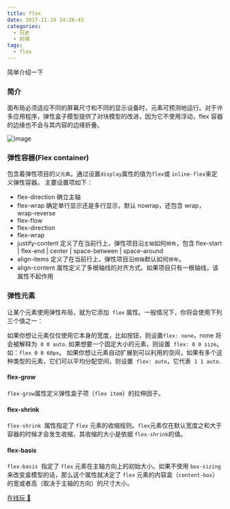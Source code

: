```yaml
---
title: flex
date: 2017-11-10 14:26:43
categories:
  - 历史
  - 前端
tags:
  - flex
---
```


简单介绍一下

<!--more-->

### 简介

面布局必须适应不同的屏幕尺寸和不同的显示设备时，元素可预测地运行。对于许多应用程序，弹性盒子模型提供了对块模型的改进，因为它不使用浮动，flex 容器的边缘也不会与其内容的边缘折叠。

![image](/css/images/construct.png)

### 弹性容器(Flex container)

包含着弹性项目的`父元素`。通过设置`display`属性的值为`flex`或 `inline-flex`来定义弹性容器。
主要设置项如下：

- flex-direction 确立主轴
- flex-wrap 确定单行显示还是多行显示，默认 nowrap，还包含 wrap， wrap-reverse
- flex-flow
- flex-direction
- flex-wrap
- justify-content 定义了在当前行上，弹性项目沿`主轴`如何`排布`，包含 flex-start | flex-end | center | space-between | space-around
- align-items 定义了在当前行上，弹性项目沿`侧轴`默认如何`排布`。
- align-content 属性定义了多根轴线的对齐方式。如果项目只有一根轴线，该属性不起作用

### 弹性元素

让某个元素使用弹性布局，就为它添加  `flex` 属性。一般情况下，你将会使用下列三个值之一：

如果你想让元素仅仅使用它本身的宽度，比如按钮，则设置`flex: none`，none 将会被解释为  `0 0 auto`.
如果想要一个固定大小的元素，则设置  `flex: 0 0 size`。如：`flex 0 0 60px`。
如果你想让元素自动扩展到可以利用的空间，如果有多个这种类型的元素，它们可以平均分配空间，则设置  `flex: auto`，它代表  `1 1 auto`.

#### flex-grow

`flex-grow`属性定义弹性盒子项（`flex item`）的拉伸因子。

#### flex-shrink

`flex-shrink`  属性指定了 `flex` 元素的收缩规则。`flex`元素仅在默认宽度之和大于容器的时候才会发生收缩，其收缩的大小是依据 `flex-shrink`的值。

#### flex-basis

`flex-basis`  指定了 `flex` 元素在主轴方向上的初始大小。如果不使用 `box-sizing` 来改变盒模型的话，那么这个属性就决定了 `flex` 元素的内容盒（`content-box`）的宽或者高（取决于主轴的方向）的尺寸大小。

[在线玩 🌰](https://codepen.io/superNever/pen/gXmOBy)
